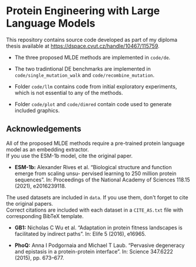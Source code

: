 # Protein Engineering with Large Language Models
This repository contains source code developed as part of my diploma thesis available at https://dspace.cvut.cz/handle/10467/115759.

- The three proposed MLDE methods are implemented in `code/de`.

- The two tradintional DE benchmarks are implemented in `code/single_mutation_walk` and `code/recombine_mutation`.

- Folder `code/llm` contains code from initial exploratory experiments, which is not essential to any of the methods.

- Folder `code/plot` and `code/dimred` contain code used to generate included graphics.

## Acknowledgements
All of the proposed MLDE methods require a pre-trained protein language model as an embedding extractor.<br/>
If you use the ESM-1b model, cite the original paper.

- **ESM-1b:** Alexander Rives et al. “Biological structure and function emerge from scaling unsu-
pervised learning to 250 million protein sequences”. In: Proceedings of the National
Academy of Sciences 118.15 (2021), e2016239118.

The used datasets are included in `data`. If you use them, don't forget to cite the original papers.<br/>
Correct citations are included with each dataset in a `CITE_AS.txt` file with corresponding BibTeX template.

- **GB1:** Nicholas C Wu et al. “Adaptation in protein fitness landscapes is facilitated by
indirect paths”. In: Elife 5 (2016), e16965.

- **PhoQ:** Anna I Podgornaia and Michael T Laub. “Pervasive degeneracy and epistasis in a
protein-protein interface”. In: Science 347.6222 (2015), pp. 673–677.
